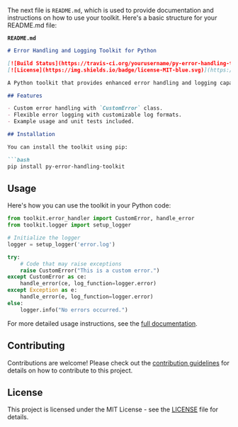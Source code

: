 The next file is `README.md`, which is used to provide documentation and instructions on how to use your toolkit. Here's a basic structure for your README.md file:

**`README.md`**

```markdown
# Error Handling and Logging Toolkit for Python

[![Build Status](https://travis-ci.org/yourusername/py-error-handling-toolkit.svg?branch=master)](https://travis-ci.org/pb2204/py-error-handling-toolkit)
[![License](https://img.shields.io/badge/license-MIT-blue.svg)](https://github.com/pb2204/py-error-handling-toolkit/blob/master/LICENSE)

A Python toolkit that provides enhanced error handling and logging capabilities, making it easier to identify and debug runtime errors when they occur.

## Features

- Custom error handling with `CustomError` class.
- Flexible error logging with customizable log formats.
- Example usage and unit tests included.

## Installation

You can install the toolkit using pip:

```bash
pip install py-error-handling-toolkit
```

## Usage

Here's how you can use the toolkit in your Python code:

```python
from toolkit.error_handler import CustomError, handle_error
from toolkit.logger import setup_logger

# Initialize the logger
logger = setup_logger('error.log')

try:
    # Code that may raise exceptions
    raise CustomError("This is a custom error.")
except CustomError as ce:
    handle_error(ce, log_function=logger.error)
except Exception as e:
    handle_error(e, log_function=logger.error)
else:
    logger.info("No errors occurred.")
```

For more detailed usage instructions, see the [full documentation](https://github.com/yourusername/py-error-handling-toolkit).

## Contributing

Contributions are welcome! Please check out the [contribution guidelines](CONTRIBUTING.md) for details on how to contribute to this project.

## License

This project is licensed under the MIT License - see the [LICENSE](LICENSE) file for details.